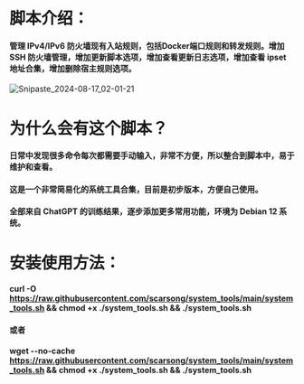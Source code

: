 # 脚本介绍：
#### 管理 IPv4/IPv6 防火墙现有入站规则，包括Docker端口规则和转发规则。增加 SSH 防火墙管理，增加更新脚本选项，增加查看更新日志选项，增加查看 ipset 地址合集，增加删除宿主规则选项。
![Snipaste_2024-08-17_02-01-21](https://github.com/user-attachments/assets/aa160284-a627-4988-8d2e-269ac7ab5098)
# 为什么会有这个脚本？
#### 日常中发现很多命令每次都需要手动输入，非常不方便，所以整合到脚本中，易于维护和查看。
#### 这是一个非常简易化的系统工具合集，目前是初步版本，方便自己使用。
#### 全部来自 ChatGPT 的训练结果，逐步添加更多常用功能，环境为 Debian 12 系统。
# 安装使用方法：
#### curl -O https://raw.githubusercontent.com/scarsong/system_tools/main/system_tools.sh && chmod +x ./system_tools.sh && ./system_tools.sh

#### 或者

#### wget --no-cache https://raw.githubusercontent.com/scarsong/system_tools/main/system_tools.sh && chmod +x ./system_tools.sh && ./system_tools.sh
